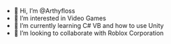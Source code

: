 - 👋 Hi, I’m @Arthyfloss
- 👀 I’m interested in Video Games
- 🌱 I’m currently learning C# VB and how to use Unity
- 💞️ I’m looking to collaborate with Roblox Corporation

